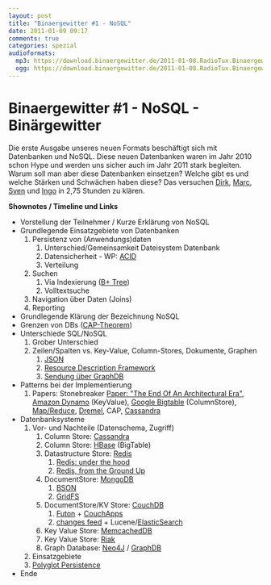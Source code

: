 ```yaml
---
layout: post
title: "Binaergewitter #1 - NoSQL"
date: 2011-01-09 09:17
comments: true
categories: spezial
audioformats:
  mp3: https://download.binaergewitter.de/2011-01-08.RadioTux.Binaergewitter.NoSQL.mp3
  ogg: https://download.binaergewitter.de/2011-01-08.RadioTux.Binaergewitter.NoSQL.ogg
---
```

# Binaergewitter #1 - NoSQL - Binärgewitter

Die erste Ausgabe unseres neuen Formats beschäftigt sich mit Datenbanken und NoSQL. Diese neuen Datenbanken waren im Jahr 2010 schon Hype und werden uns sicher auch im Jahr 2011 stark begleiten. Warum soll man aber diese Datenbanken einsetzen? Welche gibt es und welche Stärken und Schwächen haben diese? Das versuchen [Dirk](http://twitter.com/ddeimeke), [Marc](http://twitter.com/rb2k), [Sven](http://twitter.com/pfleidi) und [Ingo](http://twitter.com/radiotux) in 2,75 Stunden zu klären.

**Shownotes / Timeline und Links**

*   Vorstellung der Teilnehmer / Kurze Erklärung von NoSQL 
*   Grundlegende Einsatzgebiete von Datenbanken 
    1.  Persistenz von (Anwendungs)daten 
        1.  Unterschied/Gemeinsamkeit Dateisystem  Datenbank
        2.  Datensicherheit - WP: [ACID](http://en.wikipedia.org/wiki/ACID)
        3.  Verteilung
    2.  Suchen 
        1.  Via Indexierung ([B+ Tree](http://de.wikipedia.org/wiki/B%2B-Baum))
        2.  Volltextsuche
    3.  Navigation über Daten (Joins)
    4.  Reporting
*   Grundlegende Klärung der Bezeichnung NoSQL
*   Grenzen von DBs ([CAP-Theorem](http://de.wikipedia.org/wiki/CAP-Theorem))
*   Unterschiede SQL/NoSQL 
    1.  Grober Unterschied
    2.  Zeilen/Spalten vs. Key-Value, Column-Stores, Dokumente, Graphen 
        1.  [JSON](http://de.wikipedia.org/wiki/JSON)
        2.  [Resource Description Framework](http://de.wikipedia.org/wiki/Resource_Description_Framework)
        3.  [Sendung über GraphDB](http://blog.radiotux.de/2010/12/13/sendung-graphdb/)
*   Patterns bei der Implementierung 
    1.  Papers: Stonebreaker 
[Paper: "The End Of An Architectural Era"](http://highscalability.com/blog/2009/4/16/paper-the-end-of-an-architectural-era-its-time-for-a-complet.html), [Amazon Dynamo](http://s3.amazonaws.com/AllThingsDistributed/sosp/amazon-dynamo-sosp2007.pdf) (KeyValue), 
[Google Bigtable](http://static.googleusercontent.com/external_content/untrusted_dlcp/labs.google.com/en//papers/bigtable-osdi06.pdf) (ColumnStore), 
[Map/Reduce](http://de.wikipedia.org/wiki/MapReduce), 
[Dremel](http://www.google.com/research/pubs/pub36632.html), 
CAP, 
[Cassandra](http://www.cs.cornell.edu/projects/ladis2009/papers/lakshman-ladis2009.pdf)
*   Datenbanksysteme 
    1.  Vor- und Nachteile (Datenschema, Zugriff) 
        1.  Column Store: [Cassandra](http://cassandra.apache.org/)
        2.  Column Store: [HBase](http://hbase.apache.org/) (BigTable)
        3.  Datastructure Store: [Redis](http://redis.io/) 
            1.  [Redis: under the hood](http://www.pauladamsmith.com/articles/redis_under_the_hood.html)
            2.  [Redis, from the Ground Up](http://blog.mjrusso.com/2010/10/17/redis-from-the-ground-up.html)
        4.  DocumentStore: [MongoDB](http://www.mongodb.org/)
            1.  [BSON](http://bsonspec.org/)
            2.  [GridFS](http://www.mongodb.org/display/DOCS/GridFS%2BSpecification)
        5.  DocumentStore/KV Store: [CouchDB](http://couchdb.apache.org/)
            1.  [Futon](http://couchdb.apache.org/screenshots.html) + [CouchApps](http://couchapp.org/page/index)
            2.  [changes feed](http://guide.couchdb.org/draft/notifications.html) + Lucene/[ElasticSearch](http://www.elasticsearch.com/)
        6.  Key Value Store: [MemcachedDB](http://memcachedb.org/)
        7.  Key Value Store: [Riak](http://basho.com/Riak.html)
        8.  Graph Database: [Neo4J](http://neo4j.org) / [GraphDB](http://www.sones.com/)
    2.  Einsatzgebiete 
    3.  [Polyglot Persistence](http://codemonkeyism.com/nosql-polyglott-persistence/)
*   Ende
